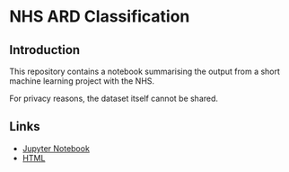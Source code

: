# NHS ARD Classification

## Introduction
This repository contains a notebook summarising the output from a short machine learning project with the NHS. 

For privacy reasons, the dataset itself cannot be shared.

## Links
- [Jupyter Notebook](<https://github.com/mattljones/NHS-ARD-classification/blob/main/NHS_ARD_classification.ipynb>)
- [HTML](<https://htmlpreview.github.io/?https://github.com/mattljones/NHS-ARD-classification/blob/main/NHS_ARD_classification.html>)